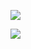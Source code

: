 ![](http://www.loria.fr/~sokolovd/infographie/04-geometry/tmp/african_head_nm_tangent.png)

![](https://hsto.org/getpro/habr/post_images/e3c/d70/492/e3cd704925f52b5466ab3c4f9fbab899.png)